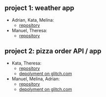 ## project 1: weather app

- Adrian, Kata, Melina:
  - [repository](https://github.com/CodecoolGlobal/weather-app-javascript-AdrianMonemi)
- Manuel, Theresa:
  - [repository](https://github.com/Kenavm/WeatherApp/)

## project 2: pizza order API / app

- Kata, Theresa:
  - [repository](https://github.com/CodecoolGlobal/pizza-order-prototype-javascript-TheresaGri)
  - [depolyment on glitch.com](https://savory-capable-contraption.glitch.me/pizza/list)
- Manuel, Melina, Adrian:
  - [repository](https://github.com/MelinaPr/publicpizza)
  - [depolyment on glitch.com](https://onyx-gamy-flamingo.glitch.me/pizza/list/)
